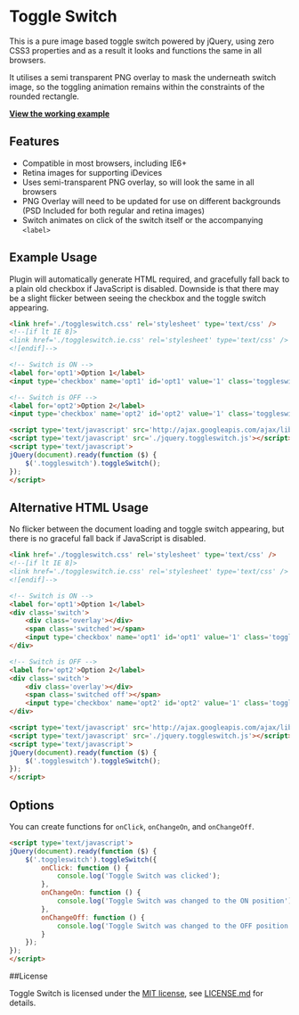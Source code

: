 # Toggle Switch

This is a pure image based toggle switch powered by jQuery, using zero CSS3 properties and as a result it looks and functions the same in all browsers.

It utilises a semi transparent PNG overlay to mask the underneath switch image, so the toggling animation remains within the constraints of the rounded rectangle.

**[View the working example](http://jamiebicknell.github.io/Toggle-Switch)**

## Features

* Compatible in most browsers, including IE6+
* Retina images for supporting iDevices
* Uses semi-transparent PNG overlay, so will look the same in all browsers
* PNG Overlay will need to be updated for use on different backgrounds (PSD Included for both regular and retina images)
* Switch animates on click of the switch itself or the accompanying `<label>`

## Example Usage

Plugin will automatically generate HTML required, and gracefully fall back to a plain old checkbox if JavaScript is disabled. Downside is that there may be a slight flicker between seeing the checkbox and the toggle switch appearing.

```html
<link href='./toggleswitch.css' rel='stylesheet' type='text/css' />
<!--[if lt IE 8]>
<link href='./toggleswitch.ie.css' rel='stylesheet' type='text/css' />
<![endif]-->

<!-- Switch is ON -->
<label for='opt1'>Option 1</label>
<input type='checkbox' name='opt1' id='opt1' value='1' class='toggleswitch' checked='checked' />

<!-- Switch is OFF -->
<label for='opt2'>Option 2</label>
<input type='checkbox' name='opt2' id='opt2' value='1' class='toggleswitch' /> 

<script type='text/javascript' src='http://ajax.googleapis.com/ajax/libs/jquery/1.8/jquery.min.js'></script>
<script type='text/javascript' src='./jquery.toggleswitch.js'></script>
<script type='text/javascript'>
jQuery(document).ready(function ($) {
    $('.toggleswitch').toggleSwitch();
});
</script>
```
    
## Alternative HTML Usage

No flicker between the document loading and toggle switch appearing, but there is no graceful fall back if JavaScript is disabled.

```html
<link href='./toggleswitch.css' rel='stylesheet' type='text/css' />
<!--[if lt IE 8]>
<link href='./toggleswitch.ie.css' rel='stylesheet' type='text/css' />
<![endif]-->

<!-- Switch is ON -->
<label for='opt1'>Option 1</label>
<div class='switch'>
    <div class='overlay'></div>
    <span class='switched'></span>
    <input type='checkbox' name='opt1' id='opt1' value='1' class='toggleswitch' checked='checked' />
</div>

<!-- Switch is OFF -->
<label for='opt2'>Option 2</label>
<div class='switch'>
    <div class='overlay'></div>
    <span class='switched off'></span>
    <input type='checkbox' name='opt2' id='opt2' value='1' class='toggleswitch' />
</div>

<script type='text/javascript' src='http://ajax.googleapis.com/ajax/libs/jquery/1.8/jquery.min.js'></script>
<script type='text/javascript' src='./jquery.toggleswitch.js'></script>
<script type='text/javascript'>
jQuery(document).ready(function ($) {
    $('.toggleswitch').toggleSwitch();
});
</script>
```

## Options

You can create functions for `onClick`, `onChangeOn`, and `onChangeOff`.

```html
<script type='text/javascript'>
jQuery(document).ready(function ($) {
    $('.toggleswitch').toggleSwitch({
        onClick: function () {
            console.log('Toggle Switch was clicked');
        },
        onChangeOn: function () {
            console.log('Toggle Switch was changed to the ON position');
        },
        onChangeOff: function () {
            console.log('Toggle Switch was changed to the OFF position');
        }
    });
});
</script>
```

##License

Toggle Switch is licensed under the [MIT license](http://opensource.org/licenses/MIT), see [LICENSE.md](https://github.com/jamiebicknell/Toggle-Switch/blob/master/LICENSE.md) for details.